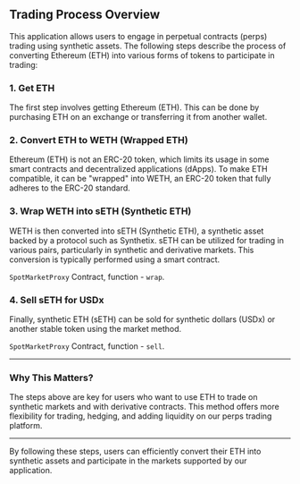 ## Trading Process Overview

This application allows users to engage in perpetual contracts (perps) trading using synthetic assets. The following steps describe the process of converting Ethereum (ETH) into various forms of tokens to participate in trading:

### 1. Get ETH
The first step involves getting Ethereum (ETH). This can be done by purchasing ETH on an exchange or transferring it from another wallet.

### 2. Convert ETH to WETH (Wrapped ETH)
Ethereum (ETH) is not an ERC-20 token, which limits its usage in some smart contracts and decentralized applications (dApps). To make ETH compatible, it can be "wrapped" into WETH, an ERC-20 token that fully adheres to the ERC-20 standard.

### 3. Wrap WETH into sETH (Synthetic ETH)
WETH is then converted into sETH (Synthetic ETH), a synthetic asset backed by a protocol such as Synthetix. sETH can be utilized for trading in various pairs, particularly in synthetic and derivative markets. This conversion is typically performed using a smart contract.

`SpotMarketProxy` Contract, function - `wrap`.

### 4. Sell sETH for USDx
Finally, synthetic ETH (sETH) can be sold for synthetic dollars (USDx) or another stable token using the market method.

`SpotMarketProxy` Contract, function - `sell`.

---

### Why This Matters?

The steps above are key for users who want to use ETH to trade on synthetic markets and with derivative contracts. This method offers more flexibility for trading, hedging, and adding liquidity on our perps trading platform.

---

By following these steps, users can efficiently convert their ETH into synthetic assets and participate in the markets supported by our application.